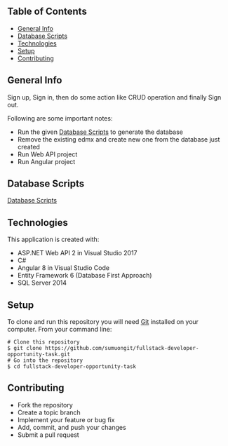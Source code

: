 ## Table of Contents
* [General Info](#general-info)
* [Database Scripts](#database-scripts)
* [Technologies](#technologies)
* [Setup](#setup)
* [Contributing](#contributing)

## General Info
Sign up, Sign in, then do some action like CRUD operation and finally Sign out.

Following are some important notes:
* Run the given [Database Scripts](https://github.com/sumuongit/fullstack-developer-opportunity-task/tree/master/WebAPI/WebAPI/Database_Scripts) to generate the database
* Remove the existing edmx and create new one from the database just created
* Run Web API project
* Run Angular project 

## Database Scripts
[Database Scripts](https://github.com/sumuongit/fullstack-developer-opportunity-task/tree/master/WebAPI/WebAPI/Database_Scripts)
	
## Technologies
This application is created with:
* ASP.NET Web API 2 in Visual Studio 2017
* C# 
* Angular 8 in Visual Studio Code
* Entity Framework 6 (Database First Approach)
* SQL Server 2014
	
## Setup
To clone and run this repository you will need [Git](https://git-scm.com/) installed on your computer. From your command line:

```
# Clone this repository
$ git clone https://github.com/sumuongit/fullstack-developer-opportunity-task.git
# Go into the repository
$ cd fullstack-developer-opportunity-task
```

## Contributing
* Fork the repository
* Create a topic branch
* Implement your feature or bug fix
* Add, commit, and push your changes
* Submit a pull request
